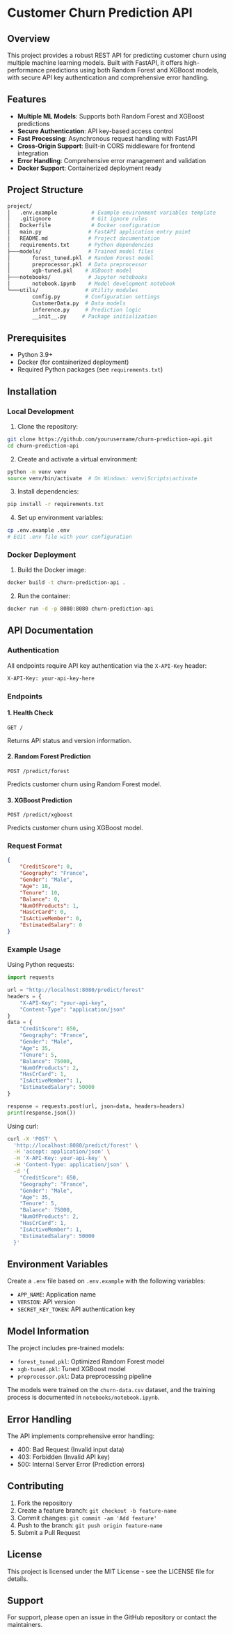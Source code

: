 # Customer Churn Prediction API

## Overview
This project provides a robust REST API for predicting customer churn using multiple machine learning models. Built with FastAPI, it offers high-performance predictions using both Random Forest and XGBoost models, with secure API key authentication and comprehensive error handling.

## Features
- **Multiple ML Models**: Supports both Random Forest and XGBoost predictions
- **Secure Authentication**: API key-based access control
- **Fast Processing**: Asynchronous request handling with FastAPI
- **Cross-Origin Support**: Built-in CORS middleware for frontend integration
- **Error Handling**: Comprehensive error management and validation
- **Docker Support**: Containerized deployment ready

## Project Structure
``` bash
project/
│   .env.example           # Example environment variables template
│   .gitignore             # Git ignore rules
│   Dockerfile             # Docker configuration
│   main.py               # FastAPI application entry point
│   README.md             # Project documentation
│   requirements.txt      # Python dependencies
├───models/               # Trained model files
│       forest_tuned.pkl  # Random Forest model
│       preprocessor.pkl  # Data preprocessor
│       xgb-tuned.pkl    # XGBoost model
├───notebooks/            # Jupyter notebooks
│       notebook.ipynb    # Model development notebook
└───utils/               # Utility modules
        config.py        # Configuration settings
        CustomerData.py  # Data models
        inference.py     # Prediction logic
        __init__.py     # Package initialization
```

## Prerequisites
- Python 3.9+
- Docker (for containerized deployment)
- Required Python packages (see `requirements.txt`)

## Installation

### Local Development
1. Clone the repository:
```bash
git clone https://github.com/yourusername/churn-prediction-api.git
cd churn-prediction-api
```

2. Create and activate a virtual environment:
```bash
python -m venv venv
source venv/bin/activate  # On Windows: venv\Scripts\activate
```

3. Install dependencies:
```bash
pip install -r requirements.txt
```

4. Set up environment variables:
```bash
cp .env.example .env
# Edit .env file with your configuration
```

### Docker Deployment
1. Build the Docker image:
```bash
docker build -t churn-prediction-api .
```

2. Run the container:
```bash
docker run -d -p 8080:8080 churn-prediction-api
```

## API Documentation

### Authentication
All endpoints require API key authentication via the `X-API-Key` header:
```bash
X-API-Key: your-api-key-here
```

### Endpoints

#### 1. Health Check
```
GET /
```
Returns API status and version information.

#### 2. Random Forest Prediction
```
POST /predict/forest
```
Predicts customer churn using Random Forest model.

#### 3. XGBoost Prediction
```
POST /predict/xgboost
```
Predicts customer churn using XGBoost model.

### Request Format
```json
{
    "CreditScore": 0,
    "Geography": "France",
    "Gender": "Male",
    "Age": 18,
    "Tenure": 10,
    "Balance": 0,
    "NumOfProducts": 1,
    "HasCrCard": 0,
    "IsActiveMember": 0,
    "EstimatedSalary": 0
}
```

### Example Usage

Using Python requests:
```python
import requests

url = "http://localhost:8080/predict/forest"
headers = {
    "X-API-Key": "your-api-key",
    "Content-Type": "application/json"
}
data = {
    "CreditScore": 650,
    "Geography": "France",
    "Gender": "Male",
    "Age": 35,
    "Tenure": 5,
    "Balance": 75000,
    "NumOfProducts": 2,
    "HasCrCard": 1,
    "IsActiveMember": 1,
    "EstimatedSalary": 50000
}

response = requests.post(url, json=data, headers=headers)
print(response.json())
```

Using curl:
```bash
curl -X 'POST' \
  'http://localhost:8080/predict/forest' \
  -H 'accept: application/json' \
  -H 'X-API-Key: your-api-key' \
  -H 'Content-Type: application/json' \
  -d '{
    "CreditScore": 650,
    "Geography": "France",
    "Gender": "Male",
    "Age": 35,
    "Tenure": 5,
    "Balance": 75000,
    "NumOfProducts": 2,
    "HasCrCard": 1,
    "IsActiveMember": 1,
    "EstimatedSalary": 50000
  }'
```

## Environment Variables
Create a `.env` file based on `.env.example` with the following variables:
- `APP_NAME`: Application name
- `VERSION`: API version
- `SECRET_KEY_TOKEN`: API authentication key

## Model Information
The project includes pre-trained models:
- `forest_tuned.pkl`: Optimized Random Forest model
- `xgb-tuned.pkl`: Tuned XGBoost model
- `preprocessor.pkl`: Data preprocessing pipeline

The models were trained on the `churn-data.csv` dataset, and the training process is documented in `notebooks/notebook.ipynb`.

## Error Handling
The API implements comprehensive error handling:
- 400: Bad Request (Invalid input data)
- 403: Forbidden (Invalid API key)
- 500: Internal Server Error (Prediction errors)

## Contributing
1. Fork the repository
2. Create a feature branch: `git checkout -b feature-name`
3. Commit changes: `git commit -am 'Add feature'`
4. Push to the branch: `git push origin feature-name`
5. Submit a Pull Request

## License
This project is licensed under the MIT License - see the LICENSE file for details.

## Support
For support, please open an issue in the GitHub repository or contact the maintainers.
